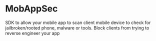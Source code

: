 # MobAppSec
SDK to allow your mobile app to scan client mobile device to check for jailbroken/rooted phone, malware or tools. Block clients from trying to reverse engineer your app 
